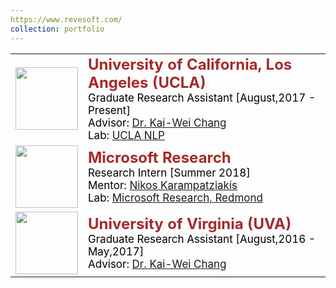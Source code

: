 ```yaml
---
https://www.revesoft.com/
collection: portfolio
---
```


<table class="table__tablenospace">
	<tr>
		<td class="table__tablenospace"><img src='/images/UCLA.png' style='height:100px;width:100px'></td>
		<td class="table__tablenospace" width="600px">
			<span style="color:black; font-size:17px"> 
			<font color="brown" size="5"><b>University of California, Los Angeles (UCLA)</b></font><br/>
			Graduate Research Assistant [August,2017 - Present]<br/>
			Advisor: <a href="http://web.cs.ucla.edu/~kwchang/">Dr. Kai-Wei Chang</a><br/>
			Lab: <a href="http://web.cs.ucla.edu/~kwchang/members/">UCLA NLP</a>
			</span>
		</td>
 	</tr>
	<tr>
		<td class="table__tablenospace"><img src='/images/MSR.png' style='height:100px;;width:100px'></td>
		<td class="table__tablenospace" width="600px">
			<span style="color:black; font-size:17px"> 
			<font color="brown" size="5"><b>Microsoft Research</b></font><br/>
			Research Intern [Summer 2018]<br/>
			Mentor: <a href="http://lowrank.net/nikos/index.html">Nikos Karampatziakis</a><br/>
			Lab: <a href="https://www.microsoft.com/en-us/research/">Microsoft Research, Redmond</a>
			</span>
		</td>
 	</tr>
	<tr>
		<td class="table__tablenospace"><img src='/images/UVA.png' style='height:100px;width:100px'></td>
		<td class="table__tablenospace" width="600px">
			<span style="color:black; font-size:17px"> 
			<font color="brown" size="5"><b>University of Virginia (UVA)</b></font><br/>
			Graduate Research Assistant [August,2016 - May,2017]<br/>
			Advisor: <a href="hhttp://czhai.cs.illinois.edu/">Dr. Kai-Wei Chang</a><br/>
			</span>
		</td>
 	</tr>
</table>










